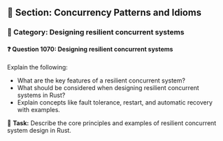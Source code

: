 ## 📘 Section: Concurrency Patterns and Idioms  
### 🔹 Category: Designing resilient concurrent systems  
#### ❓ Question 1070: Designing resilient concurrent systems

Explain the following:

- What are the key features of a resilient concurrent system?
- What should be considered when designing resilient concurrent systems in Rust?
- Explain concepts like fault tolerance, restart, and automatic recovery with examples.

🔧 **Task:** Describe the core principles and examples of resilient concurrent system design in Rust.

